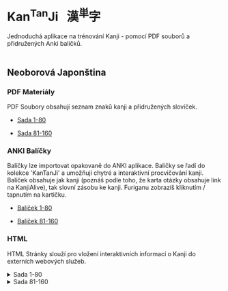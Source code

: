 
# Kan<sup>Tan</sup>Ji &nbsp; 漢<sup>単</sup>字
Jednoduchá aplikace na trénování Kanji - pomocí PDF souborů a přidružených Anki balíčků.
<br><br>

## Neoborová Japonština

### PDF Materiály
PDF Soubory obsahují seznam znaků kanji a přidružených slovíček.
 - <a href="static/1/1-80/1-80.pdf">Sada 1-80</a>

 - <a href="static/1/81-160/81-160.pdf">Sada 81-160</a>


### ANKI Balíčky
Balíčky lze importovat opakovaně do ANKI aplikace. Balíčky se řadí do kolekce 'KanTanJi' 
a umožňují chytré a interaktivní procvičování kanji. Balíček obsahuje jak kanji (poznáš podle
toho, že karta otázky obsahuje link na KanjiAlive), tak slovní zásobu ke kanji.
Furiganu zobrazíš kliknutím / tapnutím na kartičku.
 - <a href="static/1/1-80/1-80.apkg">Balíček 1-80</a>

 - <a href="static/1/81-160/81-160.apkg">Balíček 81-160</a>


### HTML
HTML Stránky slouží pro vložení interaktivních informací o Kanji do externích webových služeb.

<details>
  <summary>
  Sada 1-80
  </summary>
            
  - <a href="static/1/1-80/千.html">Kanji 千</a>

  - <a href="static/1/1-80/二.html">Kanji 二</a>

  - <a href="static/1/1-80/月.html">Kanji 月</a>

  - <a href="static/1/1-80/下.html">Kanji 下</a>

  - <a href="static/1/1-80/中.html">Kanji 中</a>

  - <a href="static/1/1-80/四.html">Kanji 四</a>

  - <a href="static/1/1-80/小.html">Kanji 小</a>

  - <a href="static/1/1-80/三.html">Kanji 三</a>

  - <a href="static/1/1-80/百.html">Kanji 百</a>

  - <a href="static/1/1-80/五.html">Kanji 五</a>

  - <a href="static/1/1-80/一.html">Kanji 一</a>

  - <a href="static/1/1-80/九.html">Kanji 九</a>

  - <a href="static/1/1-80/大.html">Kanji 大</a>

  - <a href="static/1/1-80/八.html">Kanji 八</a>

  - <a href="static/1/1-80/七.html">Kanji 七</a>

  - <a href="static/1/1-80/右.html">Kanji 右</a>

  - <a href="static/1/1-80/上.html">Kanji 上</a>

  - <a href="static/1/1-80/六.html">Kanji 六</a>

  - <a href="static/1/1-80/左.html">Kanji 左</a>

  - <a href="static/1/1-80/1-80.html">Kanji 1-80</a>

  - <a href="static/1/1-80/十.html">Kanji 十</a>
</details>

<details>
  <summary>
  Sada 81-160
  </summary>
            
  - <a href="static/1/81-160/工.html">Kanji 工</a>

  - <a href="static/1/81-160/考.html">Kanji 考</a>

  - <a href="static/1/81-160/肉.html">Kanji 肉</a>

  - <a href="static/1/81-160/81-160.html">Kanji 81-160</a>

  - <a href="static/1/81-160/元.html">Kanji 元</a>

  - <a href="static/1/81-160/魚.html">Kanji 魚</a>

  - <a href="static/1/81-160/鳴.html">Kanji 鳴</a>

  - <a href="static/1/81-160/図.html">Kanji 図</a>

  - <a href="static/1/81-160/算.html">Kanji 算</a>

  - <a href="static/1/81-160/羽.html">Kanji 羽</a>

  - <a href="static/1/81-160/知.html">Kanji 知</a>

  - <a href="static/1/81-160/馬.html">Kanji 馬</a>

  - <a href="static/1/81-160/麦.html">Kanji 麦</a>

  - <a href="static/1/81-160/思.html">Kanji 思</a>

  - <a href="static/1/81-160/色.html">Kanji 色</a>

  - <a href="static/1/81-160/鳥.html">Kanji 鳥</a>

  - <a href="static/1/81-160/晴.html">Kanji 晴</a>

  - <a href="static/1/81-160/牛.html">Kanji 牛</a>

  - <a href="static/1/81-160/食.html">Kanji 食</a>

  - <a href="static/1/81-160/茶.html">Kanji 茶</a>

  - <a href="static/1/81-160/教.html">Kanji 教</a>

  - <a href="static/1/81-160/才.html">Kanji 才</a>

  - <a href="static/1/81-160/米.html">Kanji 米</a>

  - <a href="static/1/81-160/作.html">Kanji 作</a>

  - <a href="static/1/81-160/理.html">Kanji 理</a>
</details>
